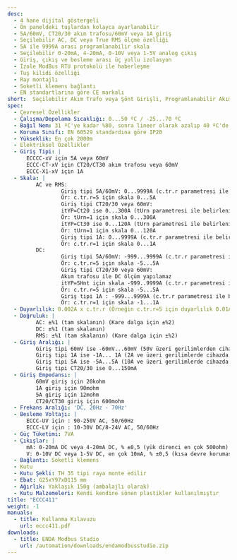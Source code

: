 ```yaml
---
desc:
  - 4 hane dijital göstergeli
  - Ön paneldeki tuşlardan kolayca ayarlanabilir
  - 5A/60mV, CT20/30 akım trafosu/60mV veya 1A giriş
  - Seçilebilir AC, DC veya True RMS ölçme özelliği
  - 5A ile 9999A arası programlanabilir skala
  - Seçilebilir 0-20mA, 4-20mA, 0-10V veya 1-5V analog çıkış
  - Giriş, çıkış ve besleme arası üç yollu izolasyon
  - İzole ModBus RTU protokolü ile haberleşme
  - Tuş kilidi özelliği
  - Ray montajlı
  - Soketli klemens bağlantı
  - EN standartlarına göre CE markalı
short:  Seçilebilir Akım Trafo veya Şönt Girişli, Programlanabilir Akım Çevirici
spec:
  - Çevresel Özellikler
  - Çalışma/Depolama Sıcaklığı: 0...50 ºC / -25...70 ºC
  - Bağıl Nem: 31 ºC'ye kadar %80, sonra lineer olarak azalıp 40 ºC'de %50'ye düşen nemde çalışır
  - Koruma Sınıfı: EN 60529 standardına göre IP20
  - Yükseklik: En çok 2000m
  - Elektriksel Özellikler
  - Giriş Tipi: |
      ECCCC-xV için 5A veya 60mV
      ECCC-CT-xV için CT20/CT30 akım trafosu veya 60mV
      ECCC-X1-xV için 1A
  - Skala: |
         AC ve RMS:  
                 Giriş tipi 5A/60mV: 0...9999A (c.tr.r parametresi ile belirlenir)
                 Ör: c.tr.r=5 için skala 0...5A
                 Giriş tipi CT20/30 veya 60mV: 
                 itYP=Ct20 ise 0...300A (tUrn parametresi ile belirlenir)
                 Ör: tUrn=1 için skala 0...300A
                 itYP=Ct30 ise 0...120A (tUrn parametresi ile belirlenir)
                 Ör: tUrn=1 için skala 0...120A
                 Giriş tipi 1A: 0...9999A (c.tr.r parametresi ile belirlenir)
                 Ör: c.tr.r=1 için skala 0...1A		
         DC:  
                 Giriş tipi 5A/60mV: -999...9999A (c.tr.r parametresi ile belirlenir)
                 Ör: c.tr.r=5 için skala -5...5A
                 Giriş tipi CT20/30 veya 60mV: 
                 Akım trafosu ile DC ölçüm yapılamaz
                 itYP=SHnt için skala -999..9999A (c.tr.r parametresi ile belirlenir)
                 Ör: c.tr.r=5 için skala -5...5A
                 Giriş tipi 1A : -999...9999A (c.tr.r parametresi ile belirlenir)
                 Ör: c.tr.r=1 için skala -1...1A
  - Duyarlılık: 0.002A x c.tr.r (Örneğin c.tr.r=5 için duyarlılık 0.01A)
  - Doğruluk: |
         AC: ±%1 (tam skalanın) (Kare dalga için ±%2)
         DC: ±%1 (tam skalanın)
         RMS: ±%1 (tam skalanın) (Kare dalga için ±%2)
  - Giriş Aralığı: |
         Giriş tipi 60mV ise -60mV...60mV (50V üzeri gerilimlerden cihazda hasar oluşur)
         Giriş tipi 1A ise -1A... 1A (2A ve üzeri gerilimlerde cihazda hasar oluşur)
         Giriş tipi 5A ise -5A...5A (10A ve üzeri gerilimlerde cihazda hasar oluşur)
         Giriş tipi CT20/30 ise 0...150mA
  - Giriş Empedansı: |
         60mV giriş için 20kohm
         1A giriş için 90mohm
         5A giriş için 12mohm
         CT20/CT30 giriş için 600mohm
  - Frekans Aralığı: 'DC, 20Hz - 70Hz'
  - Besleme Voltajı: |
      ECCC-UV için : 90-250V AC, 50/60Hz
      ECCC-LV için : 10-30V DC/8-24V AC, 50/60Hz
  - Güç Tüketimi: 7VA
  - Çıkışlar: |
      mA: 0-20mA DC veya 4-20mA DC, % ±0,5 (yük direnci en çok 500ohm)
      V: 0-10V DC veya 1-5V DC, en çok 10mA, % ±0,5 (kısa devre koruması vardır)
  - Bağlantı: Soketli klemens
  - Kutu
  - Kutu Şekli: TH 35 tipi raya monte edilir
  - Ebat: G25xY97xD115 mm
  - Ağırlık: Yaklaşık 150g (ambalajlı olarak)
  - Kutu Malzemeleri: Kendi kendine sönen plastikler kullanılmıştır
title: "ECCC411"
weight: -1
manuals:
  - title: Kullanma Kılavuzu
    url: eccc411.pdf
downloads:
  - title: ENDA Modbus Studio
    url: /automation/downloads/endamodbusstudio.zip
---
```

